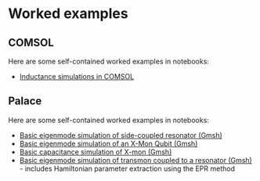 # Worked examples

## COMSOL

Here are some self-contained worked examples in notebooks:

- [Inductance simulations in COMSOL](COMSOL_Inductance.ipynb)

## Palace

Here are some self-contained worked examples in notebooks:

- [Basic eigenmode simulation of side-coupled resonator (Gmsh)](Palace_Eigenmode_Res_Gmsh.ipynb)
- [Basic eigenmode simulation of an X-Mon Qubit (Gmsh)](Palace_Eigenmode_Qubit_Gmsh.ipynb)
- [Basic capacitance simulation of X-mon (Gmsh)](Palace_Capacitance_Xmon_Gmsh.ipynb)
- [Basic  eigenmode simulation of transmon coupled to a resonator (Gmsh)](Palace_Eigenmode_Xmon_Res.ipynb) - includes Hamiltonian parameter extraction using the EPR method
